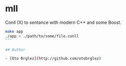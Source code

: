 # mll

Conll (X) to sentance with modern C++ and some Boost.

````bash
make app
./app < ./path/to/some/file.conll
```

## Author

- [Oto Brglez](http://github.com/otobrglez)

